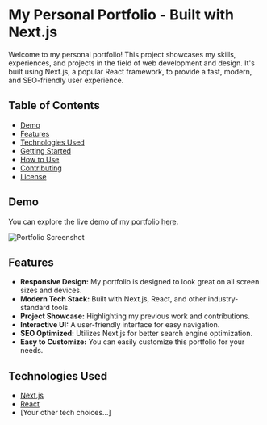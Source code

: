 # My Personal Portfolio - Built with Next.js

Welcome to my personal portfolio! This project showcases my skills, experiences, and projects in the field of web development and design. It's built using Next.js, a popular React framework, to provide a fast, modern, and SEO-friendly user experience.

## Table of Contents

- [Demo](#demo)
- [Features](#features)
- [Technologies Used](#technologies-used)
- [Getting Started](#getting-started)
- [How to Use](#how-to-use)
- [Contributing](#contributing)
- [License](#license)

## Demo

You can explore the live demo of my portfolio [here](#your-demo-link).

![Portfolio Screenshot](/screenshot.png)

## Features

- **Responsive Design:** My portfolio is designed to look great on all screen sizes and devices.
- **Modern Tech Stack:** Built with Next.js, React, and other industry-standard tools.
- **Project Showcase:** Highlighting my previous work and contributions.
- **Interactive UI:** A user-friendly interface for easy navigation.
- **SEO Optimized:** Utilizes Next.js for better search engine optimization.
- **Easy to Customize:** You can easily customize this portfolio for your needs.

## Technologies Used

- [Next.js](https://nextjs.org/)
- [React](https://reactjs.org/)
- [Your other tech choices...]
